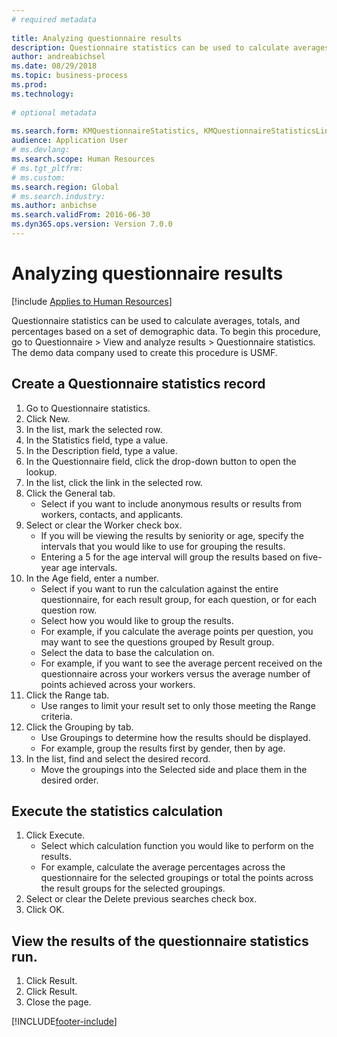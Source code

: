 ```yaml
--- 
# required metadata 
 
title: Analyzing questionnaire results
description: Questionnaire statistics can be used to calculate averages, totals, and percentages based on a set of demographic data. 
author: andreabichsel
ms.date: 08/29/2018
ms.topic: business-process 
ms.prod:  
ms.technology:  
 
# optional metadata 
 
ms.search.form: KMQuestionnaireStatistics, KMQuestionnaireStatisticsLine, HcmLearningWorkspace  
audience: Application User 
# ms.devlang:  
ms.search.scope: Human Resources
# ms.tgt_pltfrm:  
# ms.custom:  
ms.search.region: Global
# ms.search.industry: 
ms.author: anbichse
ms.search.validFrom: 2016-06-30 
ms.dyn365.ops.version: Version 7.0.0 
---
```

# Analyzing questionnaire results

[!include [Applies to Human Resources](../includes/applies-to-hr.md)]



Questionnaire statistics can be used to calculate averages, totals, and percentages based on a set of demographic data. To begin this procedure, go to Questionnaire > View and analyze results > Questionnaire statistics. The demo data company used to create this procedure is USMF.


## Create a Questionnaire statistics record
1. Go to Questionnaire statistics.
2. Click New.
3. In the list, mark the selected row.
4. In the Statistics field, type a value.
5. In the Description field, type a value.
6. In the Questionnaire field, click the drop-down button to open the lookup.
7. In the list, click the link in the selected row.
8. Click the General tab.
    * Select if you want to include anonymous results or results from workers, contacts, and applicants.  
9. Select or clear the Worker check box.
    * If you will be viewing the results by seniority or age, specify the intervals that you would like to use for grouping the results.  
    * Entering a 5 for the age interval will group the results based on five-year age intervals.  
10. In the Age field, enter a number.
    * Select if you want to run the calculation against the entire questionnaire, for each result group, for each question, or for each question row.  
    * Select how you would like to group the results.  
    * For example, if you calculate the average points per question, you may want to see the questions grouped by Result group.  
    * Select the data to base the calculation on.  
    * For example, if you want to see the average percent received on the questionnaire across your workers versus the average number of points achieved across your workers.  
11. Click the Range tab.
    * Use ranges to limit your result set to only those meeting the Range criteria.  
12. Click the Grouping by tab.
    * Use Groupings to determine how the results should be displayed.  
    * For example, group the results first by gender, then by age.  
13. In the list, find and select the desired record.
    * Move the groupings into the Selected side and place them in the desired order.  

## Execute the statistics calculation
1. Click Execute.
    * Select which calculation function you would like to perform on the results.  
    * For example, calculate the average percentages across the questionnaire for the selected groupings or total the points across the result groups for the selected groupings.  
2. Select or clear the Delete previous searches check box.
3. Click OK.

## View the results of the questionnaire statistics run.
1. Click Result.
2. Click Result.
3. Close the page.



[!INCLUDE[footer-include](../includes/footer-banner.md)]